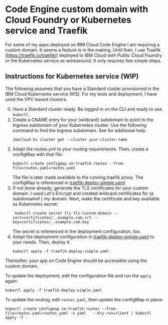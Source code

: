 # Code Engine custom domain with Cloud Foundry or Kubernetes service and Traefik
For some of my apps deployed on IBM Cloud Code Engine I am requiring a custom domain. It seems a feature is in the making. Until then, I use Traefik (https://traefik.io/traefik/) deployed to IBM Cloud with Public Cloud Foundry or the Kubernetes service as workaround. It only requires few simple steps.

## Instructions for Kubernetes service (WIP)

The following assumes that you have a Standard cluster provisioned in the IBM Cloud Kubernetes service (IKS). For my tests and deployment, I have used the VPC-based clusters.

0. Have a Standard cluster ready. Be logged in on the CLI and ready to use `kubectl`.
1. Create a CNAME entry for your (wildcard) subdomain to point to the Ingress subdomain of your Kubernetes cluster. Use the following command to find the Ingress subdomain. See [](https://cloud.ibm.com/docs/containers?topic=containers-ingress-types#alb-com-setup-domain) for additional help.
   ```
   ibmcloud ks cluster get --cluster your-cluster-name
   ```
2. Adapt the routes.yml to your routing requirements. Then, create a configMap with that file:
   ```
   kubectl create configmap cm-traefik-routes --from-file=routes.yaml=routes.yaml
   ```
   The file is later made available to the running traefik proxy. The configMap is referenced in [traefik-deploy-simple.yaml](traefik-deploy-simple.yaml)
3. If not done already, generate the TLS certificates for your custom domain. I used Let's Encrypt and created wildcard certificates for (a subdomainof ) my domain. Next, make the certificate and key available as Kubernetes secret:
   ```
    kubectl create secret tls tls-custom-domain --cert=certificates/_.example.com.crt --key=certificates/_.example.com.key
   ```
   The secret is referenced in the deployment configuration, too.
4. Adapt the deployment configuration in [traefik-deploy-simple.yaml](traefik-deploy-simple.yaml) to your needs. Then, deploy it:
   ```
   kubectl apply -f traefik-deploy-simple.yaml
   ```   

Thereafter, your app on Code Engine should be accessible using the custom domain.

To update the deployment, edit the configuration file and run the `apply` again:
```
kubectl apply -f traefik-deploy-simple.yaml
```   

To update the routing, edit `routes.yaml`, then update the configMap in place:
```
kubectl create configmap cm-traefik-routes --from-file=routes.yaml=routes.yaml -o yaml   --dry-run=client | kubectl apply -f -
```   

